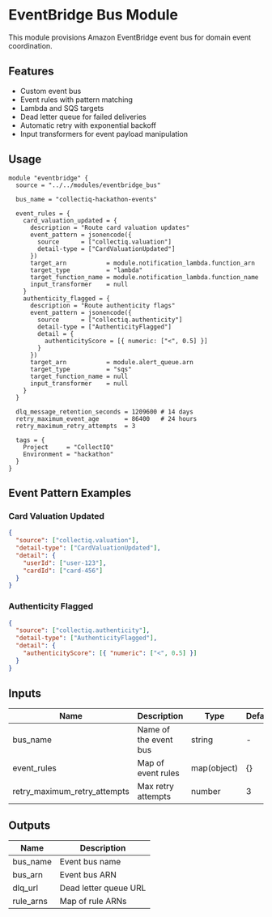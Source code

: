 # EventBridge Bus Module

This module provisions Amazon EventBridge event bus for domain event coordination.

## Features

- Custom event bus
- Event rules with pattern matching
- Lambda and SQS targets
- Dead letter queue for failed deliveries
- Automatic retry with exponential backoff
- Input transformers for event payload manipulation

## Usage

```hcl
module "eventbridge" {
  source = "../../modules/eventbridge_bus"

  bus_name = "collectiq-hackathon-events"

  event_rules = {
    card_valuation_updated = {
      description = "Route card valuation updates"
      event_pattern = jsonencode({
        source      = ["collectiq.valuation"]
        detail-type = ["CardValuationUpdated"]
      })
      target_arn           = module.notification_lambda.function_arn
      target_type          = "lambda"
      target_function_name = module.notification_lambda.function_name
      input_transformer    = null
    }
    authenticity_flagged = {
      description = "Route authenticity flags"
      event_pattern = jsonencode({
        source      = ["collectiq.authenticity"]
        detail-type = ["AuthenticityFlagged"]
        detail = {
          authenticityScore = [{ numeric: ["<", 0.5] }]
        }
      })
      target_arn           = module.alert_queue.arn
      target_type          = "sqs"
      target_function_name = null
      input_transformer    = null
    }
  }

  dlq_message_retention_seconds = 1209600 # 14 days
  retry_maximum_event_age       = 86400   # 24 hours
  retry_maximum_retry_attempts  = 3

  tags = {
    Project     = "CollectIQ"
    Environment = "hackathon"
  }
}
```

## Event Pattern Examples

### Card Valuation Updated

```json
{
  "source": ["collectiq.valuation"],
  "detail-type": ["CardValuationUpdated"],
  "detail": {
    "userId": ["user-123"],
    "cardId": ["card-456"]
  }
}
```

### Authenticity Flagged

```json
{
  "source": ["collectiq.authenticity"],
  "detail-type": ["AuthenticityFlagged"],
  "detail": {
    "authenticityScore": [{ "numeric": ["<", 0.5] }]
  }
}
```

## Inputs

| Name                         | Description           | Type        | Default | Required |
| ---------------------------- | --------------------- | ----------- | ------- | -------- |
| bus_name                     | Name of the event bus | string      | -       | yes      |
| event_rules                  | Map of event rules    | map(object) | {}      | no       |
| retry_maximum_retry_attempts | Max retry attempts    | number      | 3       | no       |

## Outputs

| Name      | Description           |
| --------- | --------------------- |
| bus_name  | Event bus name        |
| bus_arn   | Event bus ARN         |
| dlq_url   | Dead letter queue URL |
| rule_arns | Map of rule ARNs      |
